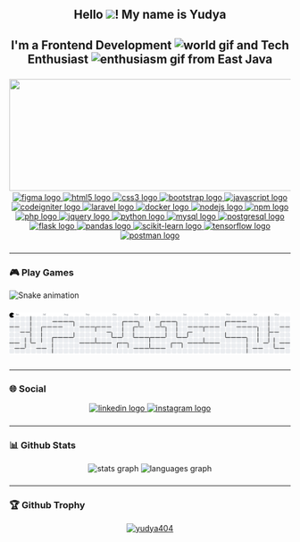 <h2 align="center">Hello <img src="https://media0.giphy.com/media/v1.Y2lkPTc5MGI3NjExZ3I0ZmRjbHZkMGxibnhzbXdrN2hkcWJvbTQ4ZHZsYzV2cHB2bXpwbiZlcD12MV9pbnRlcm5hbF9naWZfYnlfaWQmY3Q9cw/w1OBpBd7kJqHrJnJ13/giphy.gif" width="80"/>! My name is Yudya</h2>

###

<h2 align="center">
  I'm a Frontend Development 
  <img src="https://media.giphy.com/media/p1NqIBmDgA2P8Kwz8E/giphy.gif?cid=ecf05e4749capj6yr2o8okndw4nfo34riuc0w8nshwpr5hu1&ep=v1_stickers_search&rid=giphy.gif&ct=s" width="80" alt="world gif" />
  and Tech Enthusiast 
  <img src="https://media0.giphy.com/media/v1.Y2lkPTc5MGI3NjExejgwaWthbWdzc2FwaXk1enEzNmppdmM5dmI1bjZ5aDlmM3V3dGRuMCZlcD12MV9pbnRlcm5hbF9naWZfYnlfaWQmY3Q9cw/FkdU6Or6txxpPdOsL8/giphy.gif" width="80" alt="enthusiasm gif" />
  from East Java
</h2>

###

<div align="center">
  <img width="1000" height="200" 
src="https://media0.giphy.com/media/v1.Y2lkPTc5MGI3NjExcWdvdTBsaXE5Nmk5MHVidzIxa21uODN2Y2tqem91bnE4NTV3amxkbSZlcD12MV9pbnRlcm5hbF9naWZfYnlfaWQmY3Q9Zw/gdZ4zEvgfJ0JcrMByK/giphy.gif"  />
</div>

<div align="center">
  <a href="#" target="_blank">
    <img src="https://img.shields.io/badge/Figma-F24E1E?logo=figma&logoColor=white&style=for-the-badge" height="35" alt="figma logo" />
  </a>
  <a href="#" target="_blank">
    <img src="https://img.shields.io/badge/HTML5-E34F26?logo=html5&logoColor=white&style=for-the-badge" height="35" alt="html5 logo" />
  </a>
  <a href="#" target="_blank">
    <img src="https://img.shields.io/badge/CSS3-1572B6?logo=css3&logoColor=white&style=for-the-badge" height="35" alt="css3 logo" />
  </a>
  <a href="#" target="_blank">
    <img src="https://img.shields.io/badge/Bootstrap-7952B3?logo=bootstrap&logoColor=white&style=for-the-badge" height="35" alt="bootstrap logo" />
  </a>
  <a href="#" target="_blank">
    <img src="https://img.shields.io/badge/JavaScript-F7DF1E?logo=javascript&logoColor=black&style=for-the-badge" height="35" alt="javascript logo" />
  </a>
  <a href="#" target="_blank">
    <img src="https://img.shields.io/badge/CodeIgniter-EF4223?logo=codeigniter&logoColor=white&style=for-the-badge" height="35" alt="codeigniter logo" />
  </a>
  <a href="#" target="_blank">
    <img src="https://img.shields.io/badge/Laravel-FF2D20?logo=laravel&logoColor=white&style=for-the-badge" height="35" alt="laravel logo" />
  </a>
  <a href="#" target="_blank">
    <img src="https://img.shields.io/badge/Docker-2496ED?logo=docker&logoColor=white&style=for-the-badge" height="35" alt="docker logo" />
  </a>
  <a href="#" target="_blank">
    <img src="https://img.shields.io/badge/Node.js-339933?logo=nodedotjs&logoColor=white&style=for-the-badge" height="35" alt="nodejs logo" />
  </a>
  <a href="#" target="_blank">
    <img src="https://img.shields.io/badge/NPM-CB3837?logo=npm&logoColor=white&style=for-the-badge" height="35" alt="npm logo" />
  </a>
  <a href="#" target="_blank">
    <img src="https://img.shields.io/badge/PHP-777BB4?logo=php&logoColor=white&style=for-the-badge" height="35" alt="php logo" />
  </a>
  <a href="#" target="_blank">
    <img src="https://img.shields.io/badge/jQuery-0769AD?logo=jquery&logoColor=white&style=for-the-badge" height="35" alt="jquery logo" />
  </a>
  <a href="#" target="_blank">
    <img src="https://img.shields.io/badge/Python-3776AB?logo=python&logoColor=white&style=for-the-badge" height="35" alt="python logo" />
  </a>
  <a href="#" target="_blank">
    <img src="https://img.shields.io/badge/MySQL-4479A1?logo=mysql&logoColor=white&style=for-the-badge" height="35" alt="mysql logo" />
  </a>
  <a href="#" target="_blank">
    <img src="https://img.shields.io/badge/PostgreSQL-4169E1?logo=postgresql&logoColor=white&style=for-the-badge" height="35" alt="postgresql logo" />
  </a>
  <a href="#" target="_blank">
    <img src="https://img.shields.io/badge/Flask-000000?logo=flask&logoColor=white&style=for-the-badge" height="35" alt="flask logo" />
  </a>
  <a href="#" target="_blank">
    <img src="https://img.shields.io/badge/Pandas-150458?logo=pandas&logoColor=white&style=for-the-badge" height="35" alt="pandas logo" />
  </a>
  <a href="#" target="_blank">
	<img src="https://img.shields.io/badge/scikit--learn-F7931E?logo=scikit-learn&logoColor=white&style=for-the-badge" height="35" alt="scikit-learn logo" />
  </a>
  <a href="#" target="_blank">
    <img src="https://img.shields.io/badge/TensorFlow-FF6F00?logo=tensorflow&logoColor=white&style=for-the-badge" height="35" alt="tensorflow logo" />
  </a>
  <a href="#" target="_blank">
    <img src="https://img.shields.io/badge/Postman-FF6C37?logo=postman&logoColor=white&style=for-the-badge" height="35" alt="postman logo" />
  </a>
</div>

###

<hr>
<h3 align="left">🎮 Play Games</h3>
<img src="https://raw.githubusercontent.com/Yudya404/Yudya404/output/snake.svg" alt="Snake animation" />

###

<picture>
  <source media="(prefers-color-scheme: dark)" srcset="https://raw.githubusercontent.com/Yudya404/Yudya404/output/pacman-contribution-graph-dark.svg">
  <source media="(prefers-color-scheme: light)" srcset="https://raw.githubusercontent.com/Yudya404/Yudya404/output/pacman-contribution-graph.svg">
  <img alt="pacman contribution graph" src="https://raw.githubusercontent.com/Yudya404/Yudya404/output/pacman-contribution-graph.svg">
</picture>

###

<hr>
<h3 align="left">🌐 Social</h3>
<div align="center">
  <a href="https://www.linkedin.com/in/yudya-hastriawan-sukma-70415b299" target="_blank">
    <img src="https://img.shields.io/static/v1?message=LinkedIn&logo=linkedin&label=&color=0077B5&logoColor=white&labelColor=&style=for-the-badge" height="35" alt="linkedin logo" />
  </a>
  <a href="https://instagram.com/yudyasukma99" target="_blank">
    <img src="https://img.shields.io/static/v1?message=Instagram&logo=instagram&label=&color=E4405F&logoColor=white&labelColor=&style=for-the-badge" height="35" alt="instagram logo" />
  </a>
</div>

###

<hr>
<h3 align="left">📊 Github Stats</h3>
<div align="center">
  <img src="https://github-readme-stats.vercel.app/api?username=Yudya404&hide_title=false&hide_rank=false&show_icons=true&include_all_commits=true&count_private=true&disable_animations=false&theme=dracula&locale=en&hide_border=false" height="150" alt="stats graph" />
  <img src="https://github-readme-stats.vercel.app/api/top-langs?username=Yudya404&locale=en&hide_title=false&layout=compact&card_width=320&langs_count=5&theme=dracula&hide_border=false" height="150" alt="languages graph" />
</div>

###

<hr>
<h3 align="left">🏆 Github Trophy</h3>
<p align="center">
  <a href="https://github.com/ryo-ma/github-profile-trophy">
    <img src="https://github-profile-trophy.vercel.app/?username=yudya404&theme=dracula" alt="yudya404" />
  </a>
</p>

###
